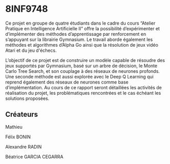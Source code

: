 # 8INF9748

Ce projet en groupe de quatre étudiants dans le cadre du cours “Atelier Pratique en Intelligence Artificielle II” offre la possibilité d’expérimenter et d’implémenter des méthodes d’apprentissage par renforcement en s’appuyant sur la librairie Gymnasium. Le travail aborde également les méthodes et algorithmes d’Alpha Go ainsi que la résolution de jeux vidéo Atari et du jeu d'échecs.
	
L’objectif de ce projet est de construire un modèle capable de résoudre des jeux supportés par Gymnasium, basé sur un arbre de décision, le Monte Carlo Tree Search, et son couplage à des réseaux de neurones profonds. Une seconde méthode est aussi explorée avec le Deep Q Learning qui reprend également des réseaux de neurones comme base d’implémentation. Au cours de ce rapport seront détaillées les activités de réalisation du projet, les problématiques rencontrées et le cas échéant les solutions proposées.


## Créateurs

Mathieu

Félix BONIN

Alexandre RADIN

Béatrice GARCIA CEGARRA